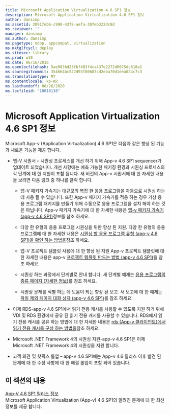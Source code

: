 ```yaml
---
title: Microsoft Application Virtualization 4.6 SP1 정보
description: Microsoft Application Virtualization 4.6 SP1 정보
author: dansimp
ms.assetid: 20917eb6-c998-43f8-aefa-307eb322dc8d
ms.reviewer: ''
manager: dansimp
ms.author: dansimp
ms.pagetype: mdop, appcompat, virtualization
ms.mktglfcycl: deploy
ms.sitesec: library
ms.prod: w10
ms.date: 06/16/2016
ms.openlocfilehash: 5ae9836d23fbf403f4ca437e2272d0075dc618a1
ms.sourcegitcommit: 354664bc527d93f80687cd2eba70d1eea024c7c3
ms.translationtype: MT
ms.contentlocale: ko-KR
ms.lasthandoff: 06/26/2020
ms.locfileid: "10818138"
---
```

# Microsoft Application Virtualization 4.6 SP1 정보


Microsoft App-v (Application Virtualization) 4.6 SP1은 다음과 같은 향상 된 기능과 새로운 기능을 제공 합니다.

-   앱-V 시퀀서 – 시퀀싱 프로세스를 개선 하기 위해 App-v 4.6 SP1 sequencer가 업데이트 되었습니다. 개선 사항에는 예측 가능한 패키징 환경과 시퀀싱 프로세스의 각 단계에 대 한 지원이 포함 됩니다. 새 버전의 App-v 시퀀서에 대 한 자세한 내용을 보려면 다음 링크 중 하나를 클릭 합니다.

    -   앱-V 패키지 가속기는 대규모의 복잡 한 응용 프로그램을 자동으로 시퀀싱 하는 데 사용 될 수 있습니다. 또한 App-v 패키지 가속기를 적용 하는 경우 가상 응용 프로그램 패키지를 만들기 위해 수동으로 응용 프로그램을 설치 해야 하는 것은 아닙니다. App-v 패키지 가속기에 대 한 자세한 내용은 [앱-v 패키지 가속기 (app-v 4.6 SP1)](about-app-v-package-accelerators--app-v-46-sp1-.md)정보를 참조 하세요.

    -   다양 한 유형의 응용 프로그램 시퀀싱을 위한 향상 된 지원. 다양 한 유형의 응용 프로그램에 대 한 자세한 내용은 [시퀀싱 할 응용 프로그램 유형 (app-v 4.6 SP1)을 확인 하는 방법을](how-to-determine-which-type-of-application-to-sequence---app-v-46-sp1-.md)참조 하세요.

    -   앱-V 프로젝트 템플릿 사용에 대 한 향상 된 지원 App-v 프로젝트 템플릿에 대 한 자세한 내용은 app-v [프로젝트 템플릿 만드는 방법 (app-v 4.6 SP1)](how-to-create-an-app-v-project-template--app-v-46-sp1-.md)을 참조 하세요.

    -   시퀀싱 하는 과정에서 단계별로 안내 합니다. 새 단계별 예제는 [응용 프로그램의 종류 페이지 (자세한 정보)](type-of-application-page--learn-more-.md)를 참조 하세요.

    -   시퀀싱 문제를 식별 하는 데 도움이 되는 향상 된 보고. 새 보고에 대 한 예제는 [파일 제외 페이지 대화 상자 (app-v 4.6 SP1)](files-excluded-page-dialog-box--app-v-46-sp1-.md)를 참조 하세요.

-   이제 RDS-app-v 4.6 SP1에서 읽기 전용 캐시를 사용할 수 있도록 지원 하기 위해 VDI 및 RDS 환경에서 공유 된 읽기 전용 캐시를 사용할 수 있습니다. RDS에서 읽기 전용 캐시를 공유 하는 방법에 대 한 자세한 내용은 [rds (App-v 클라이언트)에서 읽기 전용 캐시를 구성 하는 방법을](how-to-configure-a-read-only-cache-on-the-app-v-client--rds--sp1.md)참조 하세요.

-   Microsoft .NET Framework 4의 시퀀싱 지원-app-v 4.6 SP1은 이제 Microsoft .NET Framework 4의 시퀀싱을 지원 합니다.

-   고객 의견 및 핫픽스 롤업 – app-v 4.6 SP1에는 App-v 4.6 릴리스 이후 발견 된 문제에 대 한 수정 사항에 대 한 해결 롤업이 포함 되어 있습니다.

## 이 섹션의 내용


<a href="" id="app-v-4-6-sp1-release-notes"></a>[App-V 4.6 SP1 릴리스 정보](app-v-46-sp1-release-notes.md)  
Microsoft Application Virtualization (App-v) 4.6 SP1의 알려진 문제에 대 한 최신 정보를 제공 합니다.

 

 





